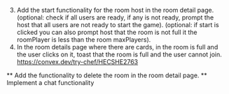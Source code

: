 3. Add the start functionality for the room host in the room detail page. (optional: check if all users are ready, if any is not ready, prompt the host that all users are not ready to start the game).
   (optional: if start is clicked you can also prompt host that the room is not full it the roomPlayer is less than the room maxPlayers).
4. In the room details page where there are cards, in the room is full and the user clicks on it, toast that the room is full and the user cannot join.
https://convex.dev/try-chef/HECSHE2763

<!-- later -->

** Add the functionality to delete the room in the room detail page.
** Implement a chat functionality
